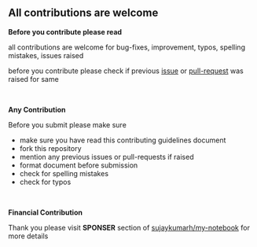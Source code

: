 ## All contributions are welcome

**Before you contribute please read**

all contributions are welcome for bug-fixes, improvement, typos, spelling mistakes, issues raised

before you contribute please check if previous [issue](https://github.com/sujaykumarh/my-notebook/issues) or [pull-request](https://github.com/sujaykumarh/my-notebook/pulls) was raised for same

<br>

**Any Contribution**

Before you submit please make sure

* make sure you have read this contributing guidelines document
* fork this repository
* mention any previous issues or pull-requests if raised
* format document before submission
* check for spelling mistakes
* check for typos

<br>

**Financial Contribution**

Thank you please visit **SPONSER** section of [sujaykumarh/my-notebook](https://github.com/sujaykumarh/my-notebook) for more details